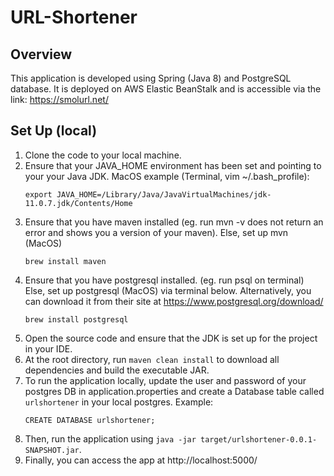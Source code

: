 # URL-Shortener

## Overview
This application is developed using Spring (Java 8) and PostgreSQL database.
It is deployed on AWS Elastic BeanStalk and is accessible via the link: https://smolurl.net/

## Set Up (local)
1. Clone the code to your local machine.
2. Ensure that your JAVA_HOME environment has been set and pointing to your your Java JDK. 
  MacOS example (Terminal, vim ~/.bash_profile): 
    ```
    export JAVA_HOME=/Library/Java/JavaVirtualMachines/jdk-11.0.7.jdk/Contents/Home
    ```
3. Ensure that you have maven installed (eg. run mvn -v does not return an error and shows you a version of your maven). 
   Else, set up mvn (MacOS)
   ```
   brew install maven
   ```
4. Ensure that you have postgresql installed. (eg. run psql on terminal)
    Else, set up postgresql (MacOS) via terminal below. Alternatively, you can download it from their site at https://www.postgresql.org/download/
    ```
    brew install postgresql
    ```
5. Open the source code and ensure that the JDK is set up for the project in your IDE.
6. At the root directory, run `maven clean install` to download all dependencies and build the executable JAR.
7. To run the application locally, update the user and password of your postgres DB in application.properties and create a Database table called `urlshortener` in your local postgres. 
    Example: 
    ```
    CREATE DATABASE urlshortener;
    ```
8. Then, run the application using `java -jar target/urlshortener-0.0.1-SNAPSHOT.jar`.
9. Finally, you can access the app at http://localhost:5000/

